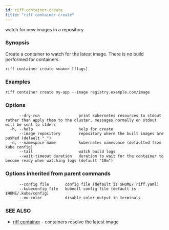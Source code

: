```yaml
---
id: riff-container-create
title: "riff container create"
---
```

watch for new images in a repository

### Synopsis

Create a container to watch for the latest image. There is no build performed
for containers.

```
riff container create <name> [flags]
```

### Examples

```
riff container create my-app --image registry.example.com/image
```

### Options

```
      --dry-run                 print kubernetes resources to stdout rather than apply them to the cluster, messages normally on stdout will be sent to stderr
  -h, --help                    help for create
      --image repository        repository where the built images are pushed (default "_")
  -n, --namespace name          kubernetes namespace (defaulted from kube config)
      --tail                    watch build logs
      --wait-timeout duration   duration to wait for the container to become ready when watching logs (default "10m")
```

### Options inherited from parent commands

```
      --config file       config file (default is $HOME/.riff.yaml)
      --kubeconfig file   kubectl config file (default is $HOME/.kube/config)
      --no-color          disable color output in terminals
```

### SEE ALSO

* [riff container](riff_container.md)	 - containers resolve the latest image

